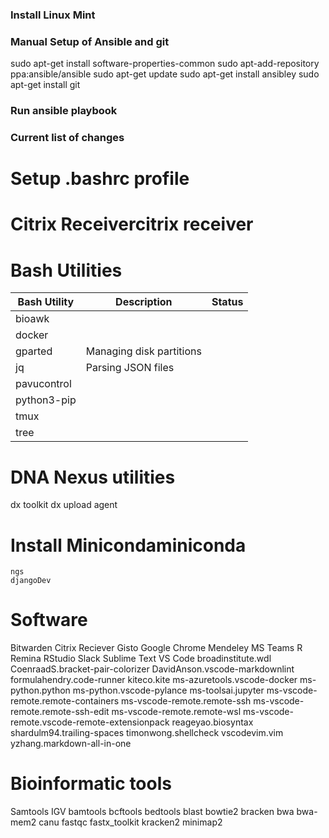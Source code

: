 ### Install Linux Mint

### Manual Setup of Ansible and git

sudo apt-get install software-properties-common
sudo apt-add-repository ppa:ansible/ansible
sudo apt-get update
sudo apt-get install ansibley
sudo apt-get install git

### Run ansible playbook

### Current list of changes

# Setup .bashrc profile

# Citrix Receivercitrix receiver

# Bash Utilities
| Bash Utility | Description | Status |
|--------------|-------------|--------|
| bioawk       |             |        |
| docker       |             |        |
| gparted      | Managing disk partitions            |        |
| jq           | Parsing JSON files            |        |
| pavucontrol  |             |        |
| python3-pip  |             |        |
| tmux         |             |        |
| tree         |             |        |

# DNA Nexus utilities

dx toolkit
dx upload agent

# Install Minicondaminiconda
	ngs
	djangoDev

# Software
Bitwarden
Citrix Reciever
Gisto
Google Chrome
Mendeley
MS Teams
R
Remina
RStudio
Slack
Sublime Text
VS Code
	broadinstitute.wdl
	CoenraadS.bracket-pair-colorizer
	DavidAnson.vscode-markdownlint
	formulahendry.code-runner
	kiteco.kite
	ms-azuretools.vscode-docker
	ms-python.python
	ms-python.vscode-pylance
	ms-toolsai.jupyter
	ms-vscode-remote.remote-containers
	ms-vscode-remote.remote-ssh
	ms-vscode-remote.remote-ssh-edit
	ms-vscode-remote.remote-wsl
	ms-vscode-remote.vscode-remote-extensionpack
	reageyao.biosyntax
	shardulm94.trailing-spaces
	timonwong.shellcheck
	vscodevim.vim
	yzhang.markdown-all-in-one

# Bioinformatic tools
Samtools
IGV
bamtools
bcftools
bedtools
blast
bowtie2
bracken
bwa
bwa-mem2
canu
fastqc
fastx_toolkit
kracken2
minimap2

